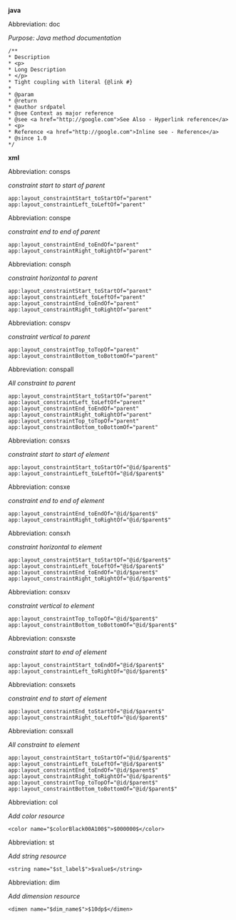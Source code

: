**java** 

  Abbreviation: doc 

_Purpose: Java method documentation_ 

```
/**
* Description
* <p>
* Long Description
* </p>
* Tight coupling with literal {@link #}
*
* @param 
* @return 
* @author srdpatel
* @see Context as major reference
* @see <a href="http://google.com">See Also - Hyperlink reference</a>
* <p>
* Reference <a href="http://google.com">Inline see - Reference</a>
* @since 1.0
*/
```

**xml** 

  Abbreviation: consps 

_constraint start to start of parent_ 

```
app:layout_constraintStart_toStartOf="parent"
app:layout_constraintLeft_toLeftOf="parent"
```

  Abbreviation: conspe 

_constraint end to end of parent_ 

```
app:layout_constraintEnd_toEndOf="parent"
app:layout_constraintRight_toRightOf="parent"
```

  Abbreviation: consph 

_constraint horizontal to parent_ 

```
app:layout_constraintStart_toStartOf="parent"
app:layout_constraintLeft_toLeftOf="parent"
app:layout_constraintEnd_toEndOf="parent"
app:layout_constraintRight_toRightOf="parent"
```

Abbreviation: conspv 

_constraint vertical to parent_ 

```
app:layout_constraintTop_toTopOf="parent"
app:layout_constraintBottom_toBottomOf="parent"
```

Abbreviation: conspall 

_All constraint to parent_ 

```
app:layout_constraintStart_toStartOf="parent"
app:layout_constraintLeft_toLeftOf="parent"
app:layout_constraintEnd_toEndOf="parent"
app:layout_constraintRight_toRightOf="parent"
app:layout_constraintTop_toTopOf="parent"
app:layout_constraintBottom_toBottomOf="parent"
```


Abbreviation: consxs 

_constraint start to start of element_ 

```
app:layout_constraintStart_toStartOf="@id/$parent$"
app:layout_constraintLeft_toLeftOf="@id/$parent$"
```

Abbreviation: consxe 

_constraint end to end of element_ 

```
app:layout_constraintEnd_toEndOf="@id/$parent$"
app:layout_constraintRight_toRightOf="@id/$parent$"
```

Abbreviation: consxh 

_constraint horizontal to element_ 

```
app:layout_constraintStart_toStartOf="@id/$parent$"
app:layout_constraintLeft_toLeftOf="@id/$parent$"
app:layout_constraintEnd_toEndOf="@id/$parent$"
app:layout_constraintRight_toRightOf="@id/$parent$"
```

Abbreviation: consxv 

_constraint vertical to element_ 

```
app:layout_constraintTop_toTopOf="@id/$parent$"
app:layout_constraintBottom_toBottomOf="@id/$parent$"
```

Abbreviation: consxste 

_constraint start to end of element_ 

```
app:layout_constraintStart_toEndOf="@id/$parent$"
app:layout_constraintLeft_toRightOf="@id/$parent$"
```

Abbreviation: consxets 

_constraint end to start of element_ 

```
app:layout_constraintEnd_toStartOf="@id/$parent$"
app:layout_constraintRight_toLeftOf="@id/$parent$"
```

Abbreviation: consxall 

_All constraint to element_ 

```
app:layout_constraintStart_toStartOf="@id/$parent$"
app:layout_constraintLeft_toLeftOf="@id/$parent$"
app:layout_constraintEnd_toEndOf="@id/$parent$"
app:layout_constraintRight_toRightOf="@id/$parent$"
app:layout_constraintTop_toTopOf="@id/$parent$"
app:layout_constraintBottom_toBottomOf="@id/$parent$"
```

Abbreviation: col 

_Add color resource_ 

```
<color name="$colorBlack00A100$">$000000$</color>
```

Abbreviation: st 

_Add string resource_ 

```
<string name="$st_label$">$value$</string>
```

Abbreviation: dim

_Add dimension resource_

```
<dimen name="$dim_name$">$10dp$</dimen>
```